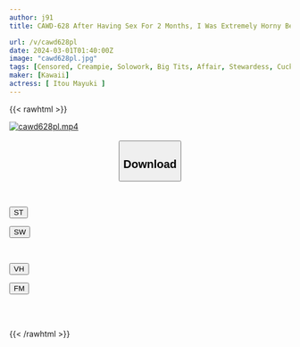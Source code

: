 ```yaml
---
author: j91
title: CAWD-628 After Having Sex For 2 Months, I Was Extremely Horny Before The Flight...As Soon As I Arrived At My Destination, I Went Straight To The Hotel With The Captain And Fucked Like A Beast For 12 Hours Until The Early Morning Flight.Maiyuki Ito, A Big-breasted Cabin Attendant.

url: /v/cawd628pl
date: 2024-03-01T01:40:00Z
image: "cawd628pl.jpg"
tags: [Censored, Creampie, Solowork, Big Tits, Affair, Stewardess, Cuckold	]
maker: [Kawaii]
actress: [ Itou Mayuki ]
---
```



{{< rawhtml >}}

<div class="video" data-videoid="ldAMvAZ0lRU7Pr9">
    <a href="javascript:;">
        <img src="/v/cawd628pl/cawd628pl.jpg" width="WIDTH" height="HEIGHT" alt="cawd628pl.mp4" loading="lazy">
    </a>
</div>

<script type="text/javascript" src="https://j91.asia/asset/on-demand-st.js"></script>

<br>
  <link rel="stylesheet" href="https://j91.asia/asset/bs5.css">
  
  <center>
  <button class="btn btn-primary" type="button" data-bs-toggle="collapse" data-bs-target=".multi-collapse" aria-expanded="false" aria-controls="multiCollapseExample1 multiCollapseExample2"><h2>Download</h2></button></center>
</p>
<div class="row">
  <div class="col">
    <div class="collapse multi-collapse" id="multiCollapseExample1">
      <div class="card card-body">
	      	      <br>
<div class="buttons">  
<p><a href="https://streamtape.to/v/ldAMvAZ0lRU7Pr9" target="_blank"><button class="btn-hover color-3"><i class="fa fa-download"></i> ST</button></a></p>
<p><a href="https://cdnwish.com/z8cz3lr8bgez" target="_blank"><button class="btn-hover color-2"><i class="fa fa-download"></i> SW</button></a></p></div>
    </div>
  </div>
</div>
  <div class="col">
    <div class="collapse multi-collapse" id="multiCollapseExample2">
      <div class="card card-body">
	      <br>
<div class="buttons">
<p><a href="https://vidhidepro.com/f/raoupa9uajqg"><button class="btn-hover color-9"><i class="fa fa-download"></i> VH</button></a></p>
<p><a href="https://filemoon.sx/d/hoi6hnunqcy8"><button class="btn-hover color-8"><i class="fa fa-download"></i> FM</button></a></p></div>
<br><br>
      </div>
    </div>
  </div>
</div>

{{< /rawhtml >}}